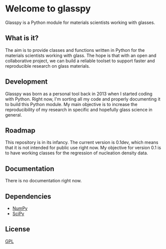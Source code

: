 # Welcome to glasspy
Glasspy is a Python module for materials scientists working with glasses.

## What is it?
The aim is to provide classes and functions written in Python for the materials scientists working with glass. The hope is that with an open and collaborative project, we can build a reliable toolset to support faster and reproducible research on glass materials.

## Development
Glasspy was born as a personal tool back in 2013 when I started coding with Python.
Right now, I'm sorting all my code and properly documenting it to build this Python module. My main objective is to increase the reproducibility of my research in specific and hopefully glass science in general.

## Roadmap
This repository is in its infancy. The current version is 0.1dev, which means that it is not intended for public use right now.
My objective for version 0.1 is to have working classes for the regression of nucleation density data.

## Documentation
There is no documentation right now.

## Dependencies
- [NumPy](https://www.numpy.org)
- [SciPy](https://www.scipy.org/)

## License
[GPL](LICENSE)
